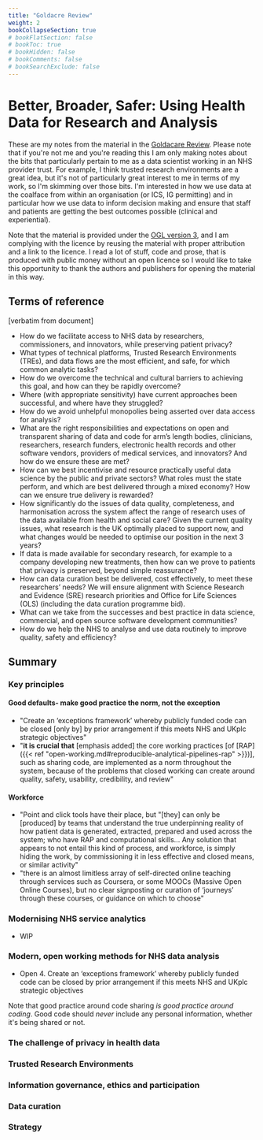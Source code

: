 ```yaml
---
title: "Goldacre Review"
weight: 2
bookCollapseSection: true
# bookFlatSection: false
# bookToc: true
# bookHidden: false
# bookComments: false
# bookSearchExclude: false
---
```


# Better, Broader, Safer: Using Health Data for Research and Analysis

These are my notes from the material in the [Goldacare Review](https://www.gov.uk/government/publications/better-broader-safer-using-health-data-for-research-and-analysis). Please note that if you're not me and you're reading this I am only making notes about the bits that particularly pertain to me as a data scientist working in an NHS provider trust. For example, I think trusted research environments are a great idea, but it's not of particularly great interest to me in terms of my work, so I'm skimming over those bits. I'm interested in how we use data at the coalface from within an organisation (or ICS, IG permitting) and in particular how we use data to inform decision making and ensure that staff and patients are getting the best outcomes possible (clinical and experiential).

Note that the material is provided under the [OGL version 3](https://www.nationalarchives.gov.uk/doc/open-government-licence/version/3/), and I am complying with the licence by reusing the material with proper attribution and a link to the licence. I read a lot of stuff, code and prose, that is produced with public money without an open licence so I would like to take this opportunity to thank the authors and publishers for opening the material in this way. 

## Terms of reference

[verbatim from document]

* How do we facilitate access to NHS data by researchers, commissioners, and innovators, while preserving patient privacy?
* What types of technical platforms, Trusted Research Environments (TREs), and data flows are the most efficient, and safe, for which common analytic tasks?
* How do we overcome the technical and cultural barriers to achieving this goal, and how can they be rapidly overcome?
* Where (with appropriate sensitivity) have current approaches been successful, and where have they struggled?
* How do we avoid unhelpful monopolies being asserted over data access for analysis?
* What are the right responsibilities and expectations on open and transparent sharing of data and code for arm’s length bodies, clinicians, researchers, research funders, electronic health records and other software vendors, providers of medical services, and innovators? And how do we ensure these are met?
* How can we best incentivise and resource practically useful data science by the public and private sectors? What roles must the state perform, and which are best delivered through a mixed economy? How can we ensure true delivery is rewarded?
* How significantly do the issues of data quality, completeness, and harmonisation across the system affect the range of research uses of the data available from health and social care? Given the current quality issues, what research is the UK optimally placed to support now, and what changes would be needed to optimise our position in the next 3 years?
* If data is made available for secondary research, for example to a company developing new treatments, then how can we prove to patients that privacy is preserved, beyond simple reassurance?
* How can data curation best be delivered, cost effectively, to meet these researchers’ needs? We will ensure alignment with Science Research and Evidence (SRE) research priorities and Office for Life Sciences (OLS) (including the data curation programme bid).
* What can we take from the successes and best practice in data science, commercial, and open source software development communities?
* How do we help the NHS to analyse and use data routinely to improve quality, safety and efficiency?

## Summary

### Key principles

#### Good defaults- make good practice the norm, not the exception

* "Create an ‘exceptions framework’ whereby publicly funded code can be closed [only by] by prior arrangement if this meets NHS and UKplc strategic objectives"
* "**it is crucial that** [emphasis added] the core working practices [of [RAP]({{< ref "open-working.md#reproducible-analytical-pipelines-rap" >}})], such as sharing code, are implemented as a norm throughout the system, because of the problems that closed working can create around quality, safety, usability, credibility, and review"

#### Workforce

* "Point and click tools have their place, but "[they] can only be [produced] by teams that understand the true underpinning reality of how patient data is generated, extracted, prepared and used across the system; who have RAP and computational skills... Any solution that appears to not entail this kind of process, and workforce, is simply hiding the work, by commissioning it in less effective and closed means, or similar activity"
* "there is an almost limitless array of self-directed online teaching through services such as Coursera, or some MOOCs (Massive Open Online Courses), but no clear signposting or curation of ‘journeys’ through these courses, or guidance on which to choose"


### Modernising NHS service analytics

* WIP

### Modern, open working methods for NHS data analysis

* Open 4. Create an ‘exceptions framework’ whereby publicly funded code can be closed by prior arrangement if this meets NHS and UKplc strategic objectives

Note that good practice around code sharing *is good practice around coding*. Good code should *never* include any personal information, whether it's being shared or not. 

### The challenge of privacy in health data
### Trusted Research Environments
### Information governance, ethics and participation
### Data curation
### Strategy


